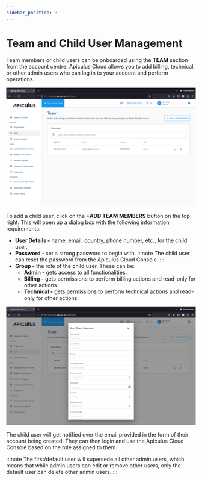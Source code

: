 ```yaml
---
sidebar_position: 3
---
```

# Team and Child User Management

Team members or child users can be onboarded using the **TEAM** section from the account centre. Apiculus Cloud allows you to add billing, technical, or other admin users who can log in to your account and perform operations.

![Team and Child User Management](img/TeamandChildUserManagement1.png)

To add a child user, click on the **+ADD TEAM MEMBERS** button on the top right. This will open up a dialog box with the following information requirements:

- **User Details -** name, email, country, phone number, etc., for the child user.
- **Password -** set a strong password to begin with. 
  :::note
   The child user can reset the password from the Apiculus Cloud Console.
  :::
- **Group -** the role of the child user. These can be:
    - **Admin -** gets access to all functionalities.
    - **Billing -** gets permissions to perform billing actions and read-only for other actions.
    - **Technical -** gets permissions to perform technical actions and read-only for other actions.

![Team and Child User Management](img/TeamandChildUserManagement2.png)

The child user will get notified over the email provided in the form of their account being created. They can then login and use the Apiculus Cloud Console based on the role assigned to them.

:::note
The first/default user will supersede all other admin users, which means that while admin users can edit or remove other users, only the default user can delete other admin users.
:::
